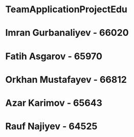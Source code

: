 # TeamApplicationProjectEdu
# Imran Gurbanaliyev - 66020
# Fatih Asgarov - 65970
# Orkhan Mustafayev - 66812
# Azar Karimov - 65643
# Rauf Najiyev - 64525